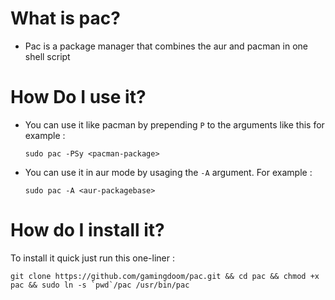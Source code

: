 # What is pac?
 - Pac is a package manager that combines the aur and pacman in one shell script
 
 # How Do I use it?
 - You can use it like pacman by prepending ``P`` to the arguments like this for example :
 
    ``sudo pac -PSy <pacman-package>``
 
 - You can use it in aur mode by usaging the ``-A`` argument. For example : 
 
    ``sudo pac -A <aur-packagebase>``
    
# How do I install it?
To install it quick just run this one-liner :

```
git clone https://github.com/gamingdoom/pac.git && cd pac && chmod +x pac && sudo ln -s `pwd`/pac /usr/bin/pac
```
